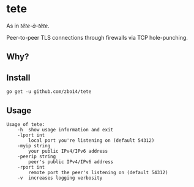# tete

As in *tête-à-tête*.

Peer-to-peer TLS connections through firewalls via TCP hole-punching.

## Why?

## Install

`go get -u github.com/zbo14/tete`

## Usage

```
Usage of tete:
    -h  show usage information and exit
    -lport int
        local port you're listening on (default 54312)
    -myip string
        your public IPv4/IPv6 address
    -peerip string
        peer's public IPv4/IPv6 address
    -rport int
        remote port the peer's listening on (default 54312)
    -v  increases logging verbosity
```

